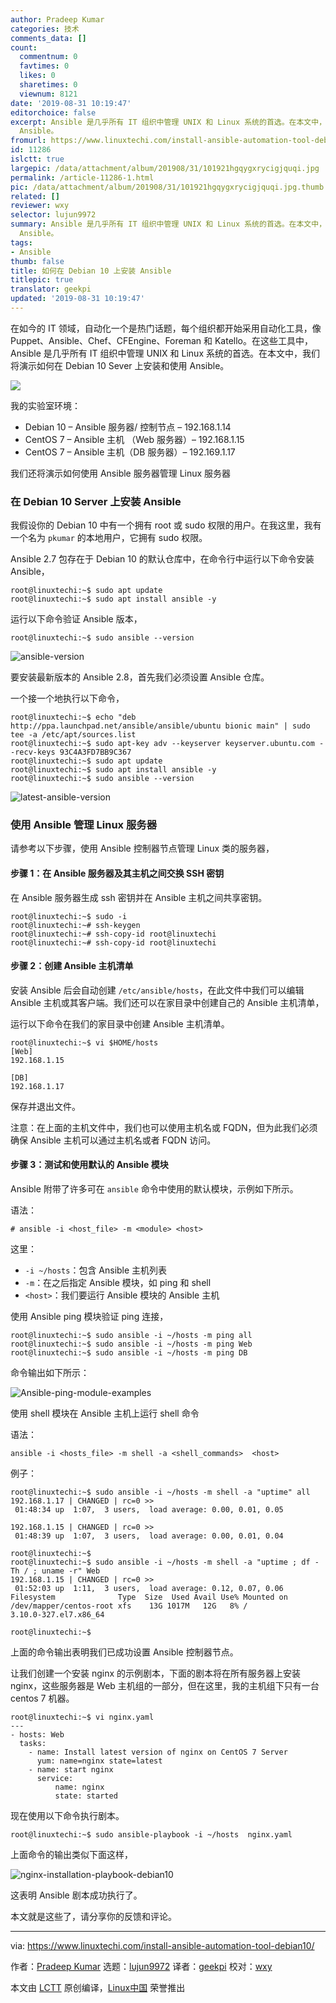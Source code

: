 ```yaml
---
author: Pradeep Kumar
categories: 技术
comments_data: []
count:
  commentnum: 0
  favtimes: 0
  likes: 0
  sharetimes: 0
  viewnum: 8121
date: '2019-08-31 10:19:47'
editorchoice: false
excerpt: Ansible 是几乎所有 IT 组织中管理 UNIX 和 Linux 系统的首选。在本文中，我们将演示如何在 Debian 10 Sever 上安装和使用
  Ansible。
fromurl: https://www.linuxtechi.com/install-ansible-automation-tool-debian10/
id: 11286
islctt: true
largepic: /data/attachment/album/201908/31/101921hgqygxrycigjquqi.jpg
permalink: /article-11286-1.html
pic: /data/attachment/album/201908/31/101921hgqygxrycigjquqi.jpg.thumb.jpg
related: []
reviewer: wxy
selector: lujun9972
summary: Ansible 是几乎所有 IT 组织中管理 UNIX 和 Linux 系统的首选。在本文中，我们将演示如何在 Debian 10 Sever 上安装和使用
  Ansible。
tags:
- Ansible
thumb: false
title: 如何在 Debian 10 上安装 Ansible
titlepic: true
translator: geekpi
updated: '2019-08-31 10:19:47'
---
```


在如今的 IT 领域，自动化一个是热门话题，每个组织都开始采用自动化工具，像 Puppet、Ansible、Chef、CFEngine、Foreman 和 Katello。在这些工具中，Ansible 是几乎所有 IT 组织中管理 UNIX 和 Linux 系统的首选。在本文中，我们将演示如何在 Debian 10 Sever 上安装和使用 Ansible。


![](/data/attachment/album/201908/31/101921hgqygxrycigjquqi.jpg)


我的实验室环境：


* Debian 10 – Ansible 服务器/ 控制节点 – 192.168.1.14
* CentOS 7 – Ansible 主机 （Web 服务器）– 192.168.1.15
* CentOS 7 – Ansible 主机（DB 服务器）– 192.169.1.17


我们还将演示如何使用 Ansible 服务器管理 Linux 服务器


### 在 Debian 10 Server 上安装 Ansible


我假设你的 Debian 10 中有一个拥有 root 或 sudo 权限的用户。在我这里，我有一个名为 `pkumar` 的本地用户，它拥有 sudo 权限。


Ansible 2.7 包存在于 Debian 10 的默认仓库中，在命令行中运行以下命令安装 Ansible，



```
root@linuxtechi:~$ sudo apt update
root@linuxtechi:~$ sudo apt install ansible -y
```

运行以下命令验证 Ansible 版本，



```
root@linuxtechi:~$ sudo ansible --version
```

![ansible-version](/data/attachment/album/201908/31/101950enoqa0qgt58010qp.jpg)


要安装最新版本的 Ansible 2.8，首先我们必须设置 Ansible 仓库。


一个接一个地执行以下命令，



```
root@linuxtechi:~$ echo "deb http://ppa.launchpad.net/ansible/ansible/ubuntu bionic main" | sudo tee -a /etc/apt/sources.list
root@linuxtechi:~$ sudo apt-key adv --keyserver keyserver.ubuntu.com --recv-keys 93C4A3FD7BB9C367
root@linuxtechi:~$ sudo apt update
root@linuxtechi:~$ sudo apt install ansible -y
root@linuxtechi:~$ sudo ansible --version
```

![latest-ansible-version](/data/attachment/album/201908/31/101952aqywoqq4kwwntwqk.jpg)


### 使用 Ansible 管理 Linux 服务器


请参考以下步骤，使用 Ansible 控制器节点管理 Linux 类的服务器，


#### 步骤 1：在 Ansible 服务器及其主机之间交换 SSH 密钥


在 Ansible 服务器生成 ssh 密钥并在 Ansible 主机之间共享密钥。



```
root@linuxtechi:~$ sudo -i
root@linuxtechi:~# ssh-keygen
root@linuxtechi:~# ssh-copy-id root@linuxtechi
root@linuxtechi:~# ssh-copy-id root@linuxtechi
```

#### 步骤 2：创建 Ansible 主机清单


安装 Ansible 后会自动创建 `/etc/ansible/hosts`，在此文件中我们可以编辑 Ansible 主机或其客户端。我们还可以在家目录中创建自己的 Ansible 主机清单，


运行以下命令在我们的家目录中创建 Ansible 主机清单。



```
root@linuxtechi:~$ vi $HOME/hosts
[Web]
192.168.1.15

[DB]
192.168.1.17
```

保存并退出文件。


注意：在上面的主机文件中，我们也可以使用主机名或 FQDN，但为此我们必须确保 Ansible 主机可以通过主机名或者 FQDN 访问。


#### 步骤 3：测试和使用默认的 Ansible 模块


Ansible 附带了许多可在 `ansible` 命令中使用的默认模块，示例如下所示。


语法：



```
# ansible -i <host_file> -m <module> <host>
```

这里：


* `-i ~/hosts`：包含 Ansible 主机列表
* `-m`：在之后指定 Ansible 模块，如 ping 和 shell
* `<host>`：我们要运行 Ansible 模块的 Ansible 主机


使用 Ansible ping 模块验证 ping 连接，



```
root@linuxtechi:~$ sudo ansible -i ~/hosts -m ping all
root@linuxtechi:~$ sudo ansible -i ~/hosts -m ping Web
root@linuxtechi:~$ sudo ansible -i ~/hosts -m ping DB
```

命令输出如下所示：


![Ansible-ping-module-examples](/data/attachment/album/201908/31/101952gkyyl9bwb2vfl9cy.jpg)


使用 shell 模块在 Ansible 主机上运行 shell 命令


语法：



```
ansible -i <hosts_file> -m shell -a <shell_commands>  <host>
```

例子：



```
root@linuxtechi:~$ sudo ansible -i ~/hosts -m shell -a "uptime" all
192.168.1.17 | CHANGED | rc=0 >>
 01:48:34 up  1:07,  3 users,  load average: 0.00, 0.01, 0.05

192.168.1.15 | CHANGED | rc=0 >>
 01:48:39 up  1:07,  3 users,  load average: 0.00, 0.01, 0.04

root@linuxtechi:~$
root@linuxtechi:~$ sudo ansible -i ~/hosts -m shell -a "uptime ; df -Th / ; uname -r" Web
192.168.1.15 | CHANGED | rc=0 >>
 01:52:03 up  1:11,  3 users,  load average: 0.12, 0.07, 0.06
Filesystem              Type  Size  Used Avail Use% Mounted on
/dev/mapper/centos-root xfs    13G 1017M   12G   8% /
3.10.0-327.el7.x86_64

root@linuxtechi:~$
```

上面的命令输出表明我们已成功设置 Ansible 控制器节点。


让我们创建一个安装 nginx 的示例剧本，下面的剧本将在所有服务器上安装 nginx，这些服务器是 Web 主机组的一部分，但在这里，我的主机组下只有一台 centos 7 机器。



```
root@linuxtechi:~$ vi nginx.yaml
---
- hosts: Web
  tasks:
    - name: Install latest version of nginx on CentOS 7 Server
      yum: name=nginx state=latest
    - name: start nginx
      service:
          name: nginx
          state: started
```

现在使用以下命令执行剧本。



```
root@linuxtechi:~$ sudo ansible-playbook -i ~/hosts  nginx.yaml
```

上面命令的输出类似下面这样，


![nginx-installation-playbook-debian10](/data/attachment/album/201908/31/101954q05013030v0vvjoj.jpg)


这表明 Ansible 剧本成功执行了。


本文就是这些了，请分享你的反馈和评论。




---


via: <https://www.linuxtechi.com/install-ansible-automation-tool-debian10/>


作者：[Pradeep Kumar](https://www.linuxtechi.com/author/pradeep/) 选题：[lujun9972](https://github.com/lujun9972) 译者：[geekpi](https://github.com/geekpi) 校对：[wxy](https://github.com/wxy)


本文由 [LCTT](https://github.com/LCTT/TranslateProject) 原创编译，[Linux中国](https://linux.cn/) 荣誉推出
